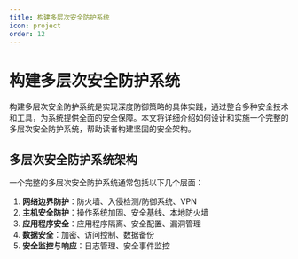 ```yaml
---
title: 构建多层次安全防护系统
icon: project
order: 12
---
```


# 构建多层次安全防护系统

构建多层次安全防护系统是实现深度防御策略的具体实践，通过整合多种安全技术和工具，为系统提供全面的安全保障。本文将详细介绍如何设计和实施一个完整的多层次安全防护系统，帮助读者构建坚固的安全架构。

## 多层次安全防护系统架构

一个完整的多层次安全防护系统通常包括以下几个层面：

1. **网络边界防护**：防火墙、入侵检测/防御系统、VPN
2. **主机安全防护**：操作系统加固、安全基线、本地防火墙
3. **应用程序安全**：应用程序隔离、安全配置、漏洞管理
4. **数据安全**：加密、访问控制、数据备份
5. **安全监控与响应**：日志管理、安全事件监控
